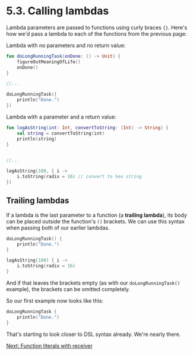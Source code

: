 # 5.3. Calling lambdas
Lambda parameters are passed to functions using curly braces `{}`. Here's how we'd pass a lambda to each of the functions from the previous page:

Lambda with no parameters and no return value:

```kotlin
fun doLongRunningTask(onDone: () -> Unit) {
    figureOutMeaningOfLife()
    onDone()
}

//...

doLongRunningTask({
    println("Done.")
})
```

Lambda with a parameter and a return value:

```kotlin
fun logAsString(int: Int, convertToString: (Int) -> String) {
    val string = convertToString(int)
    println(string)
}


//...

logAsString(100, { i ->
    i.toString(radix = 16) // convert to hex string
})
```

## Trailing lambdas
If a lambda is the last parameter to a function (a **trailing lambda**), its body can be placed outside the function's `()` brackets. We can use this syntax when passing both of our earlier lambdas.

```kotlin
doLongRunningTask() {
    println("Done.")
}

logAsString(100) { i ->
    i.toString(radix = 16)
}
```

 And if that leaves the brackets empty (as with our `doLongRunningTask()` example), the brackets can be omitted completely.

 So our first example now looks like this:

```kotlin
doLongRunningTask {
    println("Done.")
}
```

That's starting to look closer to DSL syntax already. We're nearly there.

[Next: Function literals with receiver](05-04-function-literals-with-receiver-part-1.md)
